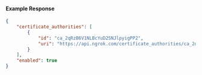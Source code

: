 <!-- Code generated for API Clients. DO NOT EDIT. -->

#### Example Response

```json
{
	"certificate_authorities": [
		{
			"id": "ca_2qRzB6V1NLBcYuD2SNJlpyigPP2",
			"uri": "https://api.ngrok.com/certificate_authorities/ca_2qRzB6V1NLBcYuD2SNJlpyigPP2"
		}
	],
	"enabled": true
}
```
